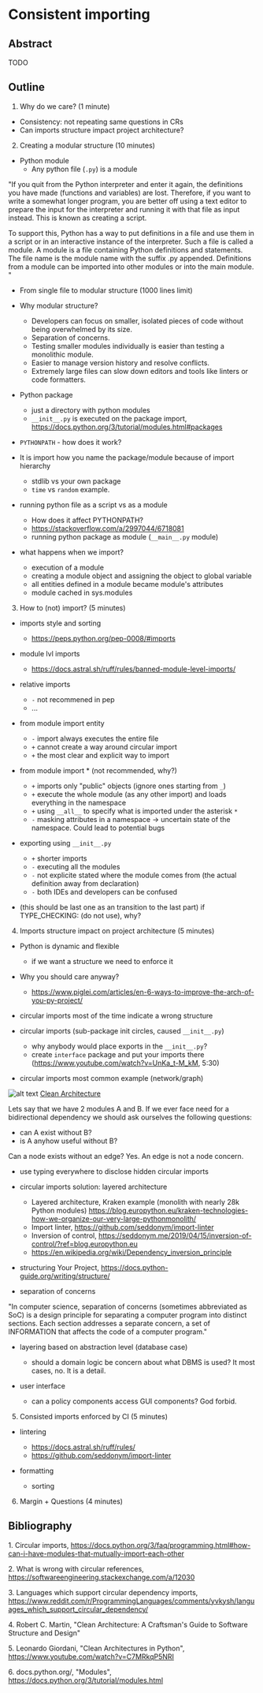 # Consistent importing

## Abstract

TODO

## Outline

1. Why do we care? (1 minute)
- Consistency: not repeating same questions in CRs
- Can imports structure impact project architecture?

2. Creating a modular structure (10 minutes)
- Python module  
    - Any python file (`.py`) is a module

"If you quit from the Python interpreter and enter it again, the definitions you have made (functions and variables) are lost. Therefore, if you want to write a somewhat longer program, you are better off using a text editor to prepare the input for the interpreter and running it with that file as input instead. This is known as creating a script.

To support this, Python has a way to put definitions in a file and use them in a script or in an interactive instance of the interpreter. Such a file is called a module. A module is a file containing Python definitions and statements. The file name is the module name with the suffix .py appended. Definitions from a module can be imported into other modules or into the main module.
"

- From single file to modular structure (1000 lines limit)

- Why modular structure?
    - Developers can focus on smaller, isolated pieces of code without being overwhelmed by its size.
    - Separation of concerns.
    - Testing smaller modules individually is easier than testing a monolithic module.
    - Easier to manage version history and resolve conflicts.
    - Extremely large files can slow down editors and tools like linters or code formatters.

- Python package  
    - just a directory with python modules
    - `__init__.py` is executed on the package import, https://docs.python.org/3/tutorial/modules.html#packages

- `PYTHONPATH` - how does it work?

- It is import how you name the package/module because of import hierarchy
    - stdlib vs your own package
    - `time` vs `random` example.

- running python file as a script vs as a module
    - How does it affect PYTHONPATH?
    - https://stackoverflow.com/a/2997044/6718081
    - running python package as module (`__main__.py` module)

- what happens when we import?
    - execution of a module
    - creating a module object and assigning the object to global variable
    - all entities defined in a module became module's attributes
    - module cached in sys.modules

3. How to (not) import? (5 minutes)
- imports style and sorting
    - https://peps.python.org/pep-0008/#imports

- module lvl imports
    - https://docs.astral.sh/ruff/rules/banned-module-level-imports/

- relative imports
    - `-` not recommened in pep
    - ...

- from module import entity
    - `-` import always executes the entire file
    - `+` cannot create a way around circular import
    - `+` the most clear and explicit way to import

- from module import * (not recommended, why?)
    - `+` imports only "public" objects (ignore ones starting from `_`)
    - `+` execute the whole module (as any other import) and loads everything in the namespace
    - `+` using `__all__` to specify what is imported under the asterisk `*`
    - `-` masking attributes in a namespace -> uncertain state of the namespace. Could lead to potential bugs

- exporting using `__init__.py`
    - `+` shorter imports
    - `-` executing all the modules
    - `-` not explicite stated where the module comes from (the actual definition away from declaration)
    - `-` both IDEs and developers can be confused

- (this should be last one as an transition to the last part) if TYPE_CHECKING: (do not use), why?

4. Imports structure impact on project architecture (5 minutes)
- Python is dynamic and flexible
    - if we want a structure we need to enforce it

- Why you should care anyway?
    - https://www.piglei.com/articles/en-6-ways-to-improve-the-arch-of-you-py-project/

- circular imports most of the time indicate a wrong structure

- circular imports (sub-package init circles, caused `__init__.py`)
    - why anybody would place exports in the `__init__.py`?
    - create `interface` package and put your imports there (https://www.youtube.com/watch?v=UnKa_t-M_kM, 5:30)
- circular imports most common example (network/graph)

![alt text](images/clean_architecture.png)
[Clean Architecture](#clean_architecture)

Lets say that we have 2 modules A and B. If we ever face need for a bidirectional dependency we should ask ourselves the following questions:

- can A exist without B?
- is A anyhow useful without B?

Can a node exists without an edge? Yes. An edge is not a node concern.

- use typing everywhere to disclose hidden circular imports

- circular imports solution: layered architecture
    - Layered architecture, Kraken example (monolith with nearly 28k Python modules) https://blog.europython.eu/kraken-technologies-how-we-organize-our-very-large-pythonmonolith/
    - Import linter, https://github.com/seddonym/import-linter
    - Inversion of control, https://seddonym.me/2019/04/15/inversion-of-control/?ref=blog.europython.eu
    - https://en.wikipedia.org/wiki/Dependency_inversion_principle

- structuring Your Project, https://docs.python-guide.org/writing/structure/

- separation of concerns

"In computer science, separation of concerns (sometimes abbreviated as SoC) is a design principle for separating a computer program into distinct sections. Each section addresses a separate concern, a set of INFORMATION that affects the code of a computer program."

- layering based on abstraction level (database case)
    - should a domain logic be concern about what DBMS is used? It most cases, no. It is a detail.

- user interface
    - can a policy components access GUI components? God forbid.

5. Consisted imports enforced by CI (5 minutes)
- lintering
    - https://docs.astral.sh/ruff/rules/
    - https://github.com/seddonym/import-linter

- formatting
    - sorting

6. Margin + Questions (4 minutes) 


## Bibliography

<a name="circular_imports"></a>1. Circular imports, https://docs.python.org/3/faq/programming.html#how-can-i-have-modules-that-mutually-import-each-other

<a name="circular_references"></a>2. What is wrong with circular references, https://softwareengineering.stackexchange.com/a/12030

<a name="languages_with_circular_references"></a>3. Languages which support circular dependency imports, https://www.reddit.com/r/ProgrammingLanguages/comments/yvkysh/languages_which_support_circular_dependency/

<a name="clean_architecture"></a>4. Robert C. Martin, "Clean Architecture: A Craftsman's Guide to Software Structure and Design"

<a name="clean_architecture_in_python"></a>5. Leonardo Giordani, "Clean Architectures in Python", https://www.youtube.com/watch?v=C7MRkqP5NRI 

<a name="modules"></a>6. docs.python.org/, "Modules", https://docs.python.org/3/tutorial/modules.html
